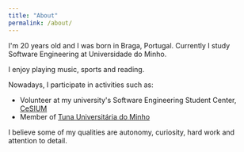 ```yaml
---
title: "About"
permalink: /about/
---
```

I'm 20 years old and I was born in Braga, Portugal. Currently I study Software Engineering at Universidade do Minho.

I enjoy playing music, sports and reading.

Nowadays, I participate in activities such as:
* Volunteer at my university's Software Engineering Student Center, [CeSIUM](http://www.cesium.di.uminho.pt/)
* Member of [Tuna Universitária do Minho](https://tum.pt/)

I believe some of my qualities are autonomy, curiosity, hard work and attention to detail.

